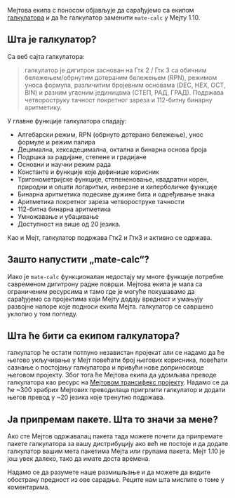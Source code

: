 <!-- 
.. link: http://galculator.mnim.org/
.. description: galculator is replacing mate-calc in MATE 1.10
.. tags: News
.. date: 2014/03/17 07:38:45
.. title: галкулатор долази на Мејт 1.10
.. slug: 2014-03-17-galculator-is-coming-to-mate
.. author: Martin Wimpress
-->

Мејтова екипа с поносом објављује да сарађујемо са екипом
[галкулатора](http://galculator.mnim.org/) и да ће галкулатор
заменити `mate-calc` у Мејту 1.10.

## Шта је галкулатор?

Са веб сајта галкулатора:

> галкулатор је дигитрон заснован на Гтк 2 / Гтк 3 са обичним
бележењем/обрнутим дотераним бележењем (RPN), режимом
уноса формула, различитим бројевним основама (DEC, HEX, OCT, BIN)
и разним угаоним јединицама (СТЕП, РАД, ГРАД). Подржава четвороструку
тачност покретног зареза и 112-битну бинарну аритметику.

У главне функције галкулатора спадају:

  * Алгебарски режим, RPN (обрнуто дотерано бележење), унос формуле и режим папира
  * Децимална, хексадецимална, октална и бинарна основа броја
  * Подршка за радијане, степене и градијане
  * Основни и научни режим рада
  * Константе и функције које дефинише корисник
  * Тригонометријске функције, степененовање, квадратни корен, природни и општи логаритми, инверзне и хиперболичке функције
  * Бинарна аритметика подесиве дужине бита и одређивање знака
  * Аритметика покретног зареза четвороструке тачности
  * 112-битна бинарна аритметика
  * Умножавање и убацивање
  * Доступност на више од 20 језика.

Као и Мејт, галкулатор подржава Гтк2 и Гтк3 и активно се
одржава.

## Зашто напустити „mate-calc“?

Иако је `mate-calc` функционалан недостају му многе функције потребне
савременом дигитрону радне површи. Мејтова екипа је мала са ограниченим
ресурсима и тамо где је могуће покушавамо да сарађујемо са пројектима
који Мејту додају вредност и умањују развојне напоре које подноси екипа Мејта.
галкулатор се савршено уклопио у том погледу.

## Шта ће бити са екипом галкулатора?

галкулатор ће остати потпуно независтан пројекат али се надамо да ће
његово укључивање у Мејт повећати број његових корисника, повећати
сазнање о постојању галкулатора и привући нове доприносиоце његовом пројекту.
Због тога ће Мејтова екипа да удомљава преводе галкулатора као ресурс на
[Мејтовом трансифекс пројекту](https://www.transifex.com/organization/mate/dashboard/MATE).
Надамо се да ће ~300 храбрих Мејтових преводилаца пригрлити галкулатор и
додати његов превод у ~20 језика које тренутно подржава.

## Ја припремам пакете. Шта то значи за мене?

Ако сте Мејтов одржавалац пакета тада можете почети да припремате
пакете галкулатора за вашу дистрибуцију ако већ не постоје и да додате
галкулатор вашим мета пакетима Мејта или групама пакета. Мејт 1.10 је
још увек далеко, тако да имате доста времена.

Надамо се да разумете наше размишљање и да можете да видите обострану
предност из ове сарадње. Реците нам шта мислите о томе у коментарима.
